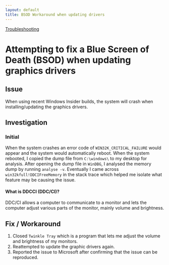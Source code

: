 ```yaml
---
layout: default  
title: BSOD Workaround when updating drivers
---
```

[Troubleshooting](../../../index.md)

# Attempting to fix a Blue Screen of Death (BSOD) when updating graphics drivers

## Issue
When using recent Windows Insider builds, the system will crash when installing/updating the graphics drivers.

## Investigation
### Initial
When the system crashes an error code of `WIN32K_CRITICAL_FAILURE` would appear and the system would automatically reboot. When the system rebooted, I copied the dump file from `C:\windows\` to my desktop for analysis. After opening the dump file in `WinDBG`, I analysed the memory dump by running `analyse -v`. Eventually I came across `win32kfull!DDCIFreeMemory` in the stack trace which helped me isolate what feature may be causing the issue.

#### What is DDCCI (DDC/CI)?
DDC/CI allows a computer to communicate to a monitor and lets the computer adjust various parts of the monitor, mainly volume and brightness.

## Fix / Workaround
1. Closed `Twinkle Tray` which is a program that lets me adjust the volume and brightness of my monitors.
2. Reattempted to update the graphic drivers again.
3. Reported the issue to Microsoft after confirming that the issue can be reproduced.